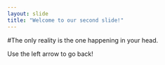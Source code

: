 ```yaml
---
layout: slide
title: "Welcome to our second slide!"
---
```

#The only reality is the one happening in your head.

Use the left arrow to go back!
